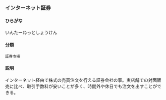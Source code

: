 <div style="display:none;">

## [あ行](securities-terms?id=あ行)

</div>

### インターネット証券

#### ひらがな

いんたーねっとしょうけん

#### 分類

`証券市場`

#### 説明

インターネット経由で株式の売買注文を行える証券会社の事。実店舗での対面販売に比べ、取引手数料が安いことが多く、時間外や休日でも注文を出すことができる。

<div style="display:none;">

## [か行](securities-terms?id=か行)
## [さ行](securities-terms?id=さ行)
## [た行](securities-terms?id=た行)
## [な行](securities-terms?id=な行)
## [は行](securities-terms?id=は行)
## [ま行](securities-terms?id=ま行)
## [や行](securities-terms?id=や行)
## [ら行](securities-terms?id=ら行)
## [わ行](securities-terms?id=わ行)
## [英数字・記号](securities-terms?id=英数字・記号)

</div>

